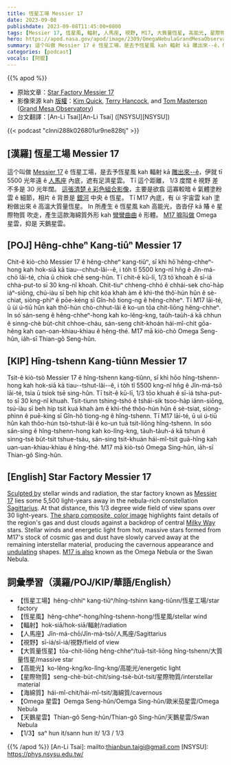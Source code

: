 ```yaml
---
title: 恆星工場 Messier 17
date: 2023-09-08
publishdate: 2023-09-08T11:45:00+0800
tags: [Messier 17, 恆星風, 輻射, 人馬座, 視野, M17, 大質量恆星, 高能光, 星際物質, 海綿質, Omega 星雲, 天鵝星雲, 恆星工場]
hero: https://apod.nasa.gov/apod/image/2309/OmegaNebulaGrandMesaObservatory2023_1024.jpg
summary: 這个叫做 Messier 17 ê 恆星工場，是去予恆星風 kah 輻射 kā 雕出來--ê，伊就 tī 5500 光年遠 ê 人馬座內底，遮有足濟星雲，
categories: [podcast]
vocals: [阿錕]
---
```


{{% apod %}}

- 原始文章：[Star Factory Messier 17](https://apod.nasa.gov/apod/ap230908.html)
- 影像來源 kah [版權][copyright]：[Kim Quick](mailto:kimquick79@gmail.com), [Terry Hancock](https://www.downunderobservatory.com), and [Tom Masterson](https://www.transientastronomer.com) ([Grand Mesa Observatory](https://www.grandmesaobservatory.com))
- 台文翻譯：[An-Li Tsai][An-Li Tsai] ([NSYSU][NSYSU])

{{< podcast "clnni288k026801ur9ne828tj" >}}

## [漢羅] 恆星工場 Messier 17
這个叫做 [Messier 17][Messier 17] ê 恆星工場，是去予恆星風 kah 輻射 kā [雕出來--ê][Sculpted by]，伊就 tī 5500 光年遠 ê [人馬座][Sagittarius] 內底，遮有足濟星雲。
Tī 這个距離， 1/3 度闊 ê 視野 差不多是 30 光年闊。
[這張清楚 ê 彩色組合影像][The sharp composite, color image]，主要是欲翕 這寡較暗 ê 氣體塗粉雲 ê 細節，相片 ê 背景是 [銀河][Milky Way] 中央 ê 恆星。
Tī M17 內底，有 ùi 宇宙雲 kah 塗粉做出來 ê 高溫大質量恆星。
In 所產生 ê 恆星風 kah 高能光，沓沓仔 kā 賰 ê 星際物質 吹走，產生這款海綿質外形 kah [彎彎曲曲][undulating] ê 形體。
[M17 嘛叫做][M17 is also] Omega 星雲，抑是 天鵝星雲。

## [POJ] Hêng-chheⁿ Kang-tiûⁿ Messier 17
Chit-ê kiò-chò Messier 17 ê hêng-chheⁿ kang-tiûⁿ, sī khì hō͘ hêng-chheⁿ-hong kah hok-siā kā tiau--chhut-lâi--ê, i to̍h tī 5500 kng-nî hn̄g ê Jîn-má-chō lāi-té, chia ū chiok chē seng-hûn.
Tī chit-ê kū-lī, 1/3 tō͘ khoah ê sī-iá chha-put-to sī 30 kng-nî khoah.
Chit-tiuⁿ chheng-chhó ê chhái-sek cho͘-ha̍p iáⁿ-siōng, chú-iàu sī beh hip chit kóa khah àm ê khì-thé thô͘-hún hûn ê sè-chiat, siòng-phìⁿ ê pōe-kéng sī Gîn-hô tiong-ng ê hêng-chheⁿ.
Tī M17 lāi-té, ū ùi ú-tiū hûn kah thô͘-hún chò-chhut-lâi ê ko-un tōa chit-liōng hêng-chheⁿ.
In só͘ sán-seng ê hêng-chheⁿ-hong kah ko-lêng-kng, tau̍h-tau̍h-á kā chhun ê sinng-chè bu̍t-chit chhoe-cháu, sán-seng chit-khoán hái-mî-chit gōa-hêng kah oan-oan-khiau-khiau ê hêng-thé.
M17 mā kiò-chò Omega Seng-hûn, ia̍h-sī Thian-gô Seng-hûn.

## [KIP] Hîng-tshenn Kang-tiûnn Messier 17
Tsit-ê kiò-tsò Messier 17 ê hîng-tshenn kang-tiûnn, sī khì hōo hîng-tshenn-hong kah hok-siā kā tiau--tshut-lâi--ê, i to̍h tī 5500 kng-nî hn̄g ê Jîn-má-tsō lāi-té, tsia ū tsiok tsē sing-hûn.
Tī tsit-ê kū-lī, 1/3 tōo khuah ê sī-iá tsha-put-to sī 30 kng-nî khuah.
Tsit-tiunn tshing-tshó ê tshái-sik tsoo-ha̍p iánn-siōng, tsú-iàu sī beh hip tsit kuá khah àm ê khì-thé thôo-hún hûn ê sè-tsiat, siòng-phìnn ê puē-kíng sī Gîn-hô tiong-ng ê hîng-tshenn.
Tī M17 lāi-té, ū uì ú-tiū hûn kah thôo-hún tsò-tshut-lâi ê ko-un tuā tsit-liōng hîng-tshenn.
In sóo sán-sing ê hîng-tshenn-hong kah ko-lîng-kng, ta̍uh-ta̍uh-á kā tshun ê sinng-tsè bu̍t-tsit tshue-tsáu, sán-sing tsit-khuán hái-mî-tsit guā-hîng kah uan-uan-khiau-khiau ê hîng-thé.
M17 mā kiò-tsò Omega Sing-hûn, ia̍h-sī Thian-gô Sing-hûn.

## [English] Star Factory Messier 17
[Sculpted by][Sculpted by] stellar winds and radiation, the star factory known as [Messier 17][Messier 17] lies some 5,500 light-years away in the nebula-rich constellation [Sagittarius][Sagittarius].
At that distance, this 1/3 degree wide field of view spans over 30 light-years.
[The sharp composite, color image][The sharp composite, color image] highlights faint details of the region's gas and dust clouds against a backdrop of central [Milky Way][Milky Way] stars.
Stellar winds and energetic light from hot, massive stars formed from M17's stock of cosmic gas and dust have slowly carved away at the remaining interstellar material, producing the cavernous appearance and [undulating][undulating] shapes.
[M17 is also][M17 is also] known as the Omega Nebula or the Swan Nebula.

## 詞彙學習（漢羅/POJ/KIP/華語/English）
- 【恆星工場】hêng-chhiⁿ kang-tiûⁿ/hîng-tshinn kang-tiûnn/恆星工場/star factory
- 【恆星風】hêng-chheⁿ-hong/hîng-tshenn-hong/恆星風/stellar wind
- 【輻射】hok-siā/hok-siā/輻射/radiation
- 【人馬座】Jîn-má-chō/Jîn-má-tsō/人馬座/Sagittarius
- 【視野】sī-iá/sī-iá/視野/field of view
- 【大質量恆星】tōa-chit-liōng hêng-chheⁿ/tuā-tsit-liōng hîng-tshenn/大質量恆星/massive star
- 【高能光】ko-lêng-kng/ko-lîng-kng/高能光/energetic light
- 【星際物質】seng-chè-bu̍t-chit/sing-tsè-bu̍t-tsit/星際物質/interstellar material
- 【海綿質】hái-mî-chit/hái-mî-tsit/海綿質/cavernous
- 【Omega 星雲】Oemga Seng-hûn/Oemga Sing-hûn/歐米茄星雲/Omega Nebula
- 【天鵝星雲】Thian-gô Seng-hûn/Thian-gô Sing-hûn/天鵝星雲/Swan Nebula
- 【1/3】saⁿ hun it/sann hun it/ 1/3 / 1/3

{{% /apod %}}
[An-Li Tsai]: mailto:thianbun.taigi@gmail.com
[NSYSU]: https://phys.nsysu.edu.tw/

[copyright]: https://apod.nasa.gov/apod/fap/lib/about_apod.html#srapply
[License]: https://creativecommons.org/licenses/by/2.0/

[Sculpted by]:https://apod.nasa.gov/apod/ap030821.html
[Messier 17]:http://en.wikipedia.org/wiki/Messier_17
[Sagittarius]:http://www.hawastsoc.org/deepsky/sgr/index.html
[The sharp composite, color image]:https://www.flickr.com/photos/transientastro/53148661858/
[Milky Way]:https://apod.nasa.gov/apod/ap130531.html
[undulating]:https://apod.nasa.gov/apod/ap040828.html
[M17 is also]:http://www.spitzer.caltech.edu/images/1972-ssc2008-21a1-M17-Celestial-Sea-of-Stars
